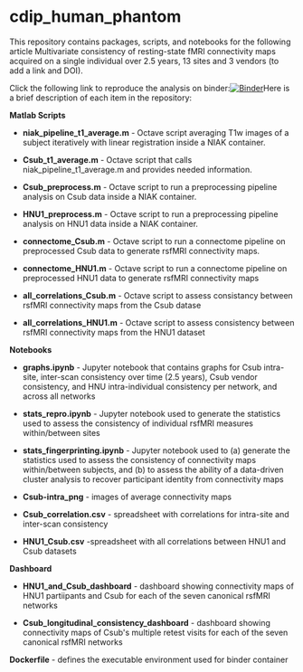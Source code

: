 # cdip_human_phantom
This repository contains packages, scripts, and notebooks for the following article Multivariate consistency of resting-state fMRI connectivity maps acquired on a single individual over 2.5 years, 13 sites and 3 vendors (to add a link and DOI).

Click the following link to reproduce the analysis on binder:[![Binder](https://mybinder.org/badge_logo.svg)](https://mybinder.org/v2/gh/SIMEXP/cdip_human_phantom/master)Here is a brief description of each item in the repository:

**Matlab Scripts** 

* **niak_pipeline_t1_average.m** - Octave script averaging T1w images of a subject iteratively with linear registration inside a NIAK container.

* **Csub_t1_average.m** - Octave script that calls niak_pipeline_t1_average.m and provides needed information.

* **Csub_preprocess.m** - Octave script to run a preprocessing pipeline analysis on Csub data inside a NIAK container.

* **HNU1_preprocess.m** - Octave script to run a preprocessing pipeline analysis on HNU1 data inside a NIAK container.

* **connectome_Csub.m** - Octave script to run a connectome pipeline on preprocessed Csub data to generate rsfMRI connectivity maps.

* **connectome_HNU1.m** - Octave script to run a connectome pipeline on preprocessed HNU1 data to generate rsfMRI connectivity maps

* **all_correlations_Csub.m** - Octave script to assess consistancy between rsfMRI connectivity maps from the Csub datase

* **all_correlations_HNU1.m** - Octave script to assess consistency between rsfMRI connectivity maps from the HNU1 dataset

**Notebooks**

* **graphs.ipynb** - Jupyter notebook that contains graphs for Csub intra-site, inter-scan consistency over time (2.5 years), Csub vendor consistency, and HNU intra-individual consistency per network, and across all networks

* **stats_repro.ipynb** - Jupyter notebook used to generate the statistics used to assess the consistency of individual rsfMRI measures within/between sites

* **stats_fingerprinting.ipynb** - Jupyter notebook used to (a) generate the statistics used to assess the consistency of connectivity maps within/between subjects, and (b) to assess the ability of a data-driven cluster analysis to recover participant identity from connectivity maps

* **Csub-intra_png** - images of average connectivity maps

* **Csub_correlation.csv** - spreadsheet with correlations for intra-site and inter-scan consistency

* **HNU1_Csub.csv** -spreadsheet with all correlations between HNU1 and Csub datasets

**Dashboard**

* **HNU1_and_Csub_dashboard** - dashboard showing connectivity maps of HNU1 partiipants and Csub for each of the seven canonical rsfMRI networks

* **Csub_longitudinal_consistency_dashboard** - dashboard showing connectivity maps of Csub's multiple retest visits for each of the seven canonical rsfMRI networks

**Dockerfile** - defines the executable environment used for binder container
